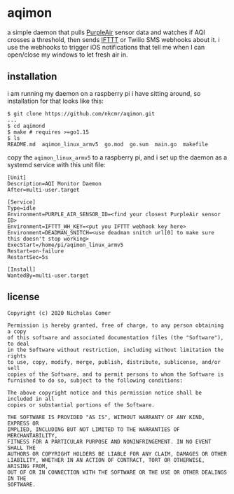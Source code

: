 # aqimon

a simple daemon that pulls [PurpleAir](https://www2.purpleair.com) sensor data and watches if AQI crosses a threshold, then sends [IFTTT](https://ifttt.com) or Twilio SMS webhooks about it. i use the webhooks to trigger iOS notifications that tell me when I can open/close my windows to let fresh air in.

## installation

i am running my daemon on a raspberry pi i have sitting around, so installation for that looks like this:

```
$ git clone https://github.com/nkcmr/aqimon.git
...
$ cd aqimond
$ make # requires >=go1.15
$ ls
README.md  aqimon_linux_armv5  go.mod  go.sum  main.go  makefile
```

copy the `aqimon_linux_armv5` to a raspberry pi, and i set up the daemon as a systemd service with this unit file:

```
[Unit]
Description=AQI Monitor Daemon
After=multi-user.target

[Service]
Type=idle
Environment=PURPLE_AIR_SENSOR_ID=<find your closest PurpleAir sensor ID>
Environment=IFTTT_WH_KEY=<put you IFTTT webhook key here>
Environment=DEADMAN_SNITCH=<use deadman snitch url[0] to make sure this doesn't stop working>
ExecStart=/home/pi/aqimon_linux_armv5
Restart=on-failure
RestartSec=5s

[Install]
WantedBy=multi-user.target
```

[0]: https://deadmanssnitch.com

## license

```
Copyright (c) 2020 Nicholas Comer

Permission is hereby granted, free of charge, to any person obtaining a copy
of this software and associated documentation files (the "Software"), to deal
in the Software without restriction, including without limitation the rights
to use, copy, modify, merge, publish, distribute, sublicense, and/or sell
copies of the Software, and to permit persons to whom the Software is
furnished to do so, subject to the following conditions:

The above copyright notice and this permission notice shall be included in all
copies or substantial portions of the Software.

THE SOFTWARE IS PROVIDED "AS IS", WITHOUT WARRANTY OF ANY KIND, EXPRESS OR
IMPLIED, INCLUDING BUT NOT LIMITED TO THE WARRANTIES OF MERCHANTABILITY,
FITNESS FOR A PARTICULAR PURPOSE AND NONINFRINGEMENT. IN NO EVENT SHALL THE
AUTHORS OR COPYRIGHT HOLDERS BE LIABLE FOR ANY CLAIM, DAMAGES OR OTHER
LIABILITY, WHETHER IN AN ACTION OF CONTRACT, TORT OR OTHERWISE, ARISING FROM,
OUT OF OR IN CONNECTION WITH THE SOFTWARE OR THE USE OR OTHER DEALINGS IN THE
SOFTWARE.
```
